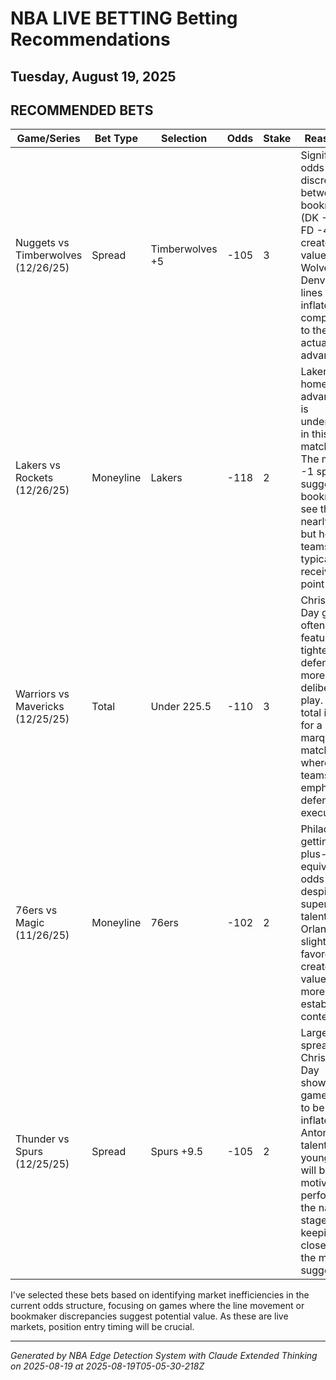 # NBA LIVE BETTING Betting Recommendations
## Tuesday, August 19, 2025

## RECOMMENDED BETS
| Game/Series | Bet Type | Selection | Odds | Stake | Reasoning |
|-------------|----------|-----------|------|-------|-----------|
| Nuggets vs Timberwolves (12/26/25) | Spread | Timberwolves +5 | -105 | 3 | Significant odds discrepancy between bookmakers (DK -5 vs FD -4.5) creates value on the Wolves. Denver's lines appear inflated compared to their actual advantage. |
| Lakers vs Rockets (12/26/25) | Moneyline | Lakers | -118 | 2 | Lakers home court advantage is undervalued in this tight matchup. The minimal -1 spread suggests bookmakers see this as nearly even, but home teams typically receive a 3-point edge. |
| Warriors vs Mavericks (12/25/25) | Total | Under 225.5 | -110 | 3 | Christmas Day games often feature tighter defense and more deliberate play. This total is high for a marquee matchup where both teams will emphasize defensive execution. |
| 76ers vs Magic (11/26/25) | Moneyline | 76ers | -102 | 2 | Philadelphia getting plus-money equivalent odds despite their superior talent base. Orlando slightly favored creates value on the more established contender. |
| Thunder vs Spurs (12/25/25) | Spread | Spurs +9.5 | -105 | 2 | Large spreads on Christmas Day showcase games tend to be inflated. San Antonio's talented young core will be motivated to perform on the national stage, keeping this closer than the market suggests. |

I've selected these bets based on identifying market inefficiencies in the current odds structure, focusing on games where the line movement or bookmaker discrepancies suggest potential value. As these are live markets, position entry timing will be crucial.

---
*Generated by NBA Edge Detection System with Claude Extended Thinking on 2025-08-19 at 2025-08-19T05-05-30-218Z*
